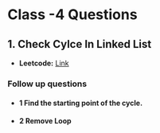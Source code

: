 # Class -4 Questions

## 1. Check Cylce In Linked List
- **Leetcode:** [Link](https://leetcode.com/problems/linked-list-cycle/)

### Follow up questions
-  #### 1 Find the starting point of the cycle.

-  #### 2 Remove Loop